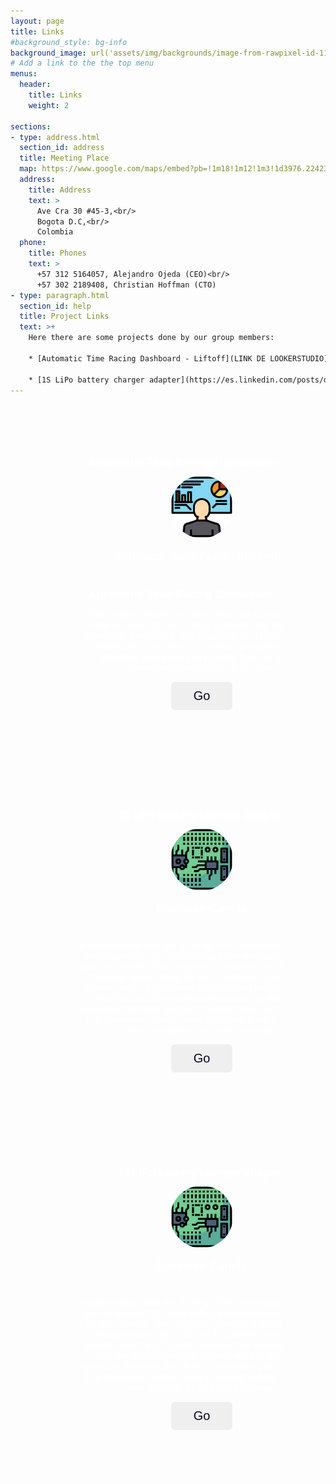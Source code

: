 ```yaml
---
layout: page
title: Links
#background_style: bg-info
background_image: url('assets/img/backgrounds/image-from-rawpixel-id-1199650-jpeg.jpg')
# Add a link to the the top menu
menus:
  header:
    title: Links
    weight: 2

sections:
- type: address.html
  section_id: address
  title: Meeting Place
  map: https://www.google.com/maps/embed?pb=!1m18!1m12!1m3!1d3976.2242327746623!2d-74.0858771!3d4.6359018!2m3!1f0!2f0!3f0!3m2!1i1024!2i768!4f13.1!3m3!1m2!1s0x0%3A0xb696cd67a04b98e9!2sFacultad+De+Ingenieria+-+UNIVERSIDAD+NACIONAL+DE+COLOMBIA!5e0!3m2!1ses!2sbg!4v1690475641347!5m2!1ses!2sbg
  address:
    title: Address
    text: >
      Ave Cra 30 #45-3,<br/>
      Bogota D.C,<br/>
      Colombia
  phone:
    title: Phones
    text: >
      +57 312 5164057, Alejandro Ojeda (CEO)<br/>
      +57 302 2189408, Christian Hoffman (CTO)
- type: paragraph.html
  section_id: help
  title: Project Links
  text: >+
    Here there are some projects done by our group members:

    * [Automatic Time Racing Dashboard - Liftoff](LINK DE LOOKERSTUDIO).

    * [1S LiPo battery charger adapter](https://es.linkedin.com/posts/dacunar_x-wings-btl-a4-v10-adaptador-para-cargador-activity-7195534585336582144-T63z)
---
```

<style>
.page-section{
    font-family: 'Morris Sans W04 Medium Cond', sans-serif;
    margin: 0;
    padding: 0;
    box-sizing: border-box;
}
.page-section{
    display: flex;
    align-items: center;
    justify-content: center;
    min-height: 100vh;
    background: url("images/XWingsLogoWhite.jpg") #030728 no-repeat center;
}
.slider-wrapper{
    overflow: hidden;
    max-width: 1200px;
    margin: 0 70px 55px;
}
.card-list .card-item{
    
    user-select: none;
    color: #fff;
    width: 400px;
    display: flex;
    align-items: center;
    justify-content: center;
    text-align: center;
    flex-direction: column;
    padding: 35px;
    border-radius: 8px;
    background: rgba(255, 255, 255, 0.2);
    border: 1px solid rgba(255, 255, 255, 0.5);
    min-height: 500px;
}
.card-list .card-item .flip-card-inner .project-image{
    text-align: center;
    object-fit: cover;
}
.card-list .card-item h2{
    display: block;
    margin-top: 0;
    font-size: 1.25em;
    margin-bottom: 0.67em;
    font-weight: bold;
    color: #fff;
}
.card-list .card-item .project-image{
    width:100px;
    height: 100px;
    border-radius: 50%;
}
.card-list .card-item .project-author{
    font-size: 1.15rem;
    color: #fff;
    font-weight: 500;
    margin: 14px 0 40px;
}
.card-list .card-item .message-button{
    font-size: 1.25rem;
    padding: 10px 35px;
    color: #030728;
    border-radius: 6px;
    font-weight: 500;
    cursor: pointer;
    border: 1px solid transparent;
    transition: 0.2s;
}

.card-list .card-item .message-button:hover{
    background: rgba(255, 255, 255, 0.1);
    border: 1px solid #fff;
    color: #fff;
}
.containter .swiper-slide-button{
    color: #fff;
    margin-top: -50px;
    transition: 0.2s ease;
}

.containter .swiper-slide-button:hover{
    color:#4658ff
};
@media (max-width: 768px){
    .slider-wrapper{
        margin: 0 10px 40px;
    }
    .slider-wrapper .swiper-slide-button{
        display: none;
    }
}
</style>
<script>
const swiper = new Swiper('.slider-wrapper', {
    loop: true,
    grabCursor:true,
    spaceBetween:30,
  
    // If we need pagination
    pagination: {
      el: '.swiper-pagination',
      clickable:true,
      dynamicBullets:true
    },
  
    // Navigation arrows
    navigation: {
      nextEl: '.swiper-button-next',
      prevEl: '.swiper-button-prev',
    },
    //Responsive breakpoints
    breakpoints:{
        0:{
            slidesPerView:1
        },
        768:{
            slidesPerView:2
        }
    }
  });
</script>

<div class="containter swiper">
    <div class="slider-wrapper">
        <div class="card-list swiper-wrapper">
            <div class="card-item swiper-slide">
                <div class="flip-card-inner">
                    <div class="flip-card-front">
                        <h2>Automatic Time Racing Dashboard - Liftoff</h2>
                        <img src="assets/img/links/dashboard.png" alt="Project Image" class="project-image">
                        <p class="project-author">Santiago, Juan Pablo, Alejandro</p>
                    </div>
                    <div class="flip-card-back">
                        <h2>Automatic Time Racing Dashboard - Liftoff</h2>
                        <p>This project includes an automation tool that reads data from any race in Liftoff. Using a Google API, the data is extracted, processed, and visualized on a Looker Studio dashboard. This allows for statistical analysis on an individual pilot basis and by track type, as well as comprehensive analysis of all races.</p>
                        <button class="message-button">Go</button>
                    </div>
                </div>
            </div> 
            <div class="card-item swiper-slide">
                <div class="flip-card-inner">
                    <div class="flip-card-front">
                        <h2>1S LiPo battery charger adapter</h2>
                        <img src="assets/img/links/pcb.png" alt="Project Image" class="project-image">
                        <p class="project-author">Davinson Camilo</p>
                    </div>
                    <div class="flip-card-back">
                        <p>In collaboration with the X-Wings FPV Drone Racing Team, a new adapter for 1S batteries has been developed over the past few months. The chargers currently in use do not offer a Storage mode option for the 1S batteries used by Tiny drones, which significantly reduces their lifespan. Noting that the available market options were prohibitively expensive, the team decided to create their own technology. This innovative solution aims to extend battery life and is now available as an initial prototype.</p>
                        <button class="message-button">Go</button>
                    </div>
                </div>
            </div> 
            <div class="card-item swiper-slide">
                <div class="flip-card-inner">
                    <div class="flip-card-front">
                        <h2>1S LiPo battery charger adapter</h2>
                        <img src="assets/img/links/pcb.png" alt="Project Image" class="project-image">
                        <p class="project-author">Davinson Camilo</p>
                    </div>
                    <div class="flip-card-back">
                        <p>In collaboration with the X-Wings FPV Drone Racing Team, a new adapter for 1S batteries has been developed over the past few months. The chargers currently in use do not offer a Storage mode option for the 1S batteries used by Tiny drones, which significantly reduces their lifespan. Noting that the available market options were prohibitively expensive, the team decided to create their own technology. This innovative solution aims to extend battery life and is now available as an initial prototype.</p>
                        <button class="message-button">Go</button>
                    </div>
                </div>
            </div> 
        </div>
    </div>   
    <div class="swiper-pagination"></div>
    <div class="swiper-slide-button swiper-button-prev"></div>
    <div class="swiper-slide-button swiper-button-next"></div>
</div>
<!-- <script src="https://cdn.jsdelivr.net/npm/swiper@11/swiper-bundle.min.js"></script> -->
<!-- <script src="scripts.js"></script> -->
